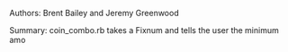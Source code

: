 Authors: Brent Bailey and Jeremy Greenwood

Summary: coin_combo.rb takes a Fixnum and tells the user the minimum amo